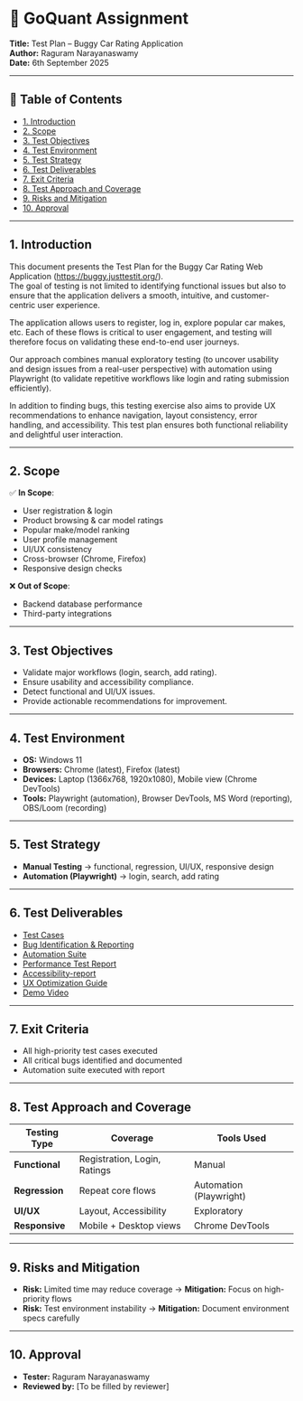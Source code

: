 # 📄 GoQuant Assignment

**Title:** Test Plan – Buggy Car Rating Application  
**Author:** Raguram Narayanaswamy  
**Date:** 6th September 2025  

---

## 📑 Table of Contents
- [1. Introduction](#1-introduction)
- [2. Scope](#2-scope)
- [3. Test Objectives](#3-test-objectives)
- [4. Test Environment](#4-test-environment)
- [5. Test Strategy](#5-test-strategy)
- [6. Test Deliverables](#6-test-deliverables)
- [7. Exit Criteria](#7-exit-criteria)
- [8. Test Approach and Coverage](#8-test-approach-and-coverage)
- [9. Risks and Mitigation](#9-risks-and-mitigation)
- [10. Approval](#10-approval)

---

## 1. Introduction
This document presents the Test Plan for the Buggy Car Rating Web Application (https://buggy.justtestit.org/).  
The goal of testing is not limited to identifying functional issues but also to ensure that the application delivers a smooth, intuitive, and customer-centric user experience.  

The application allows users to register, log in, explore popular car makes, etc. Each of these flows is critical to user engagement, and testing will therefore focus on validating these end-to-end user journeys.  

Our approach combines manual exploratory testing (to uncover usability and design issues from a real-user perspective) with automation using Playwright (to validate repetitive workflows like login and rating submission efficiently).  

In addition to finding bugs, this testing exercise also aims to provide UX recommendations to enhance navigation, layout consistency, error handling, and accessibility. This test plan ensures both functional reliability and delightful user interaction.  

---

## 2. Scope

✅ **In Scope**:
- User registration & login  
- Product browsing & car model ratings  
- Popular make/model ranking  
- User profile management  
- UI/UX consistency  
- Cross-browser (Chrome, Firefox)  
- Responsive design checks  

❌ **Out of Scope**:
- Backend database performance  
- Third-party integrations  

---

## 3. Test Objectives
- Validate major workflows (login, search, add rating).  
- Ensure usability and accessibility compliance.  
- Detect functional and UI/UX issues.  
- Provide actionable recommendations for improvement.  

---

## 4. Test Environment
- **OS:** Windows 11  
- **Browsers:** Chrome (latest), Firefox (latest)  
- **Devices:** Laptop (1366x768, 1920x1080), Mobile view (Chrome DevTools)  
- **Tools:** Playwright (automation), Browser DevTools, MS Word (reporting), OBS/Loom (recording)  

---

## 5. Test Strategy
- **Manual Testing** → functional, regression, UI/UX, responsive design  
- **Automation (Playwright)** → login, search, add rating  

---

## 6. Test Deliverables  
- [Test Cases](https://github.com/Raguram-N/-GoQuant_assignment/blob/main/Test_Cases.md/) 
- [Bug Identification & Reporting](https://github.com/Raguram-N/-GoQuant_assignment/blob/main/Bug%20Identification%20%26%20Reporting.md)  
- [Automation Suite](https://github.com/Raguram-N/-GoQuant_assignment/blob/main/goquant-assignment.zip)
- [Performance Test Report](https://github.com/Raguram-N/-GoQuant_assignment/blob/main/Performance%20Test%20Report.md)
- [Accessibility-report](https://github.com/Raguram-N/-GoQuant_assignment/blob/main/accessibility-report.md)
- [UX Optimization Guide](https://github.com/Raguram-N/-GoQuant_assignment/blob/main/UX%20Optimization%20Guide.md)  
- [Demo Video](https://github.com/Raguram-N/-GoQuant_assignment/blob/main/DEMO%20VEDIO.mp4)  

---

## 7. Exit Criteria
- All high-priority test cases executed  
- All critical bugs identified and documented  
- Automation suite executed with report  

---

## 8. Test Approach and Coverage

| Testing Type | Coverage | Tools Used |
|--------------|----------|------------|
| **Functional** | Registration, Login, Ratings | Manual |
| **Regression** | Repeat core flows | Automation (Playwright) |
| **UI/UX** | Layout, Accessibility | Exploratory |
| **Responsive** | Mobile + Desktop views | Chrome DevTools |

---

## 9. Risks and Mitigation
- **Risk:** Limited time may reduce coverage → **Mitigation:** Focus on high-priority flows  
- **Risk:** Test environment instability → **Mitigation:** Document environment specs carefully  

---

## 10. Approval
- **Tester:** Raguram Narayanaswamy  
- **Reviewed by:** [To be filled by reviewer]  
